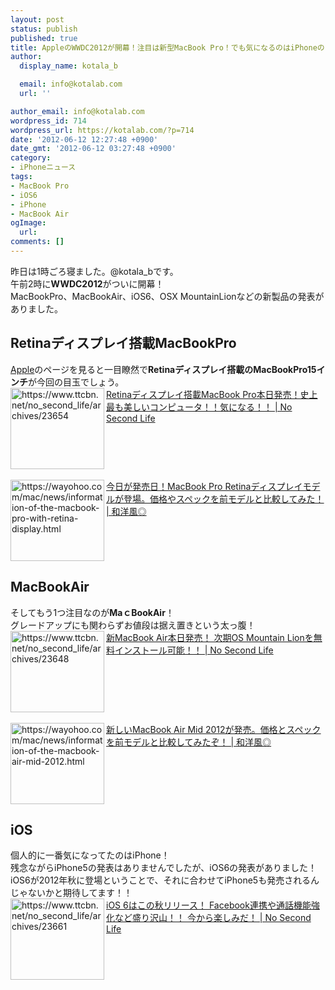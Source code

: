 ```yaml
---
layout: post
status: publish
published: true
title: AppleのWWDC2012が開幕！注目は新型MacBook Pro！でも気になるのはiPhoneのこと！
author:
  display_name: kotala_b

  email: info@kotalab.com
  url: ''

author_email: info@kotalab.com
wordpress_id: 714
wordpress_url: https://kotalab.com/?p=714
date: '2012-06-12 12:27:48 +0900'
date_gmt: '2012-06-12 03:27:48 +0900'
category:
- iPhoneニュース
tags:
- MacBook Pro
- iOS6
- iPhone
- MacBook Air
ogImage:
  url:
comments: []
---
```

<p>昨日は1時ごろ寝ました。@kotala_bです。<br />
午前2時に<strong>WWDC2012</strong>がついに開幕！<br />
MacBookPro、MacBookAir、iOS6、OSX MountainLionなどの新製品の発表がありました。<br />
</p>
<!--more-->
<h2>Retinaディスプレイ搭載MacBookPro</h2>
<p><a href="https://www.apple.com/jp/mac/" title="apple" target="_blank">Apple</a>のページを見ると一目瞭然で<strong>Retinaディスプレイ搭載のMacBookPro15インチ</strong>が今回の目玉でしょう。<br />
<a href="https://www.ttcbn.net/no_second_life/archives/23654" target="_blank"><img title="Retinaディスプレイ搭載MacBook Pro本日発売！史上最も美しいコンピュータ！！気になる！！ | No Second Life" src="https://capture.heartrails.com/150x130?https://www.ttcbn.net/no_second_life/archives/23654" alt="https://www.ttcbn.net/no_second_life/archives/23654" width="150" height="130" align="left" /></a><a href="https://www.ttcbn.net/no_second_life/archives/23654" title="Retinaディスプレイ搭載MacBook Pro本日発売！史上最も美しいコンピュータ！！気になる！！ | No Second Life" target="_blank">Retinaディスプレイ搭載MacBook Pro本日発売！史上最も美しいコンピュータ！！気になる！！ | No Second Life</a><br style="clear:both;" /><br />
<a href="https://wayohoo.com/mac/news/information-of-the-macbook-pro-with-retina-display.html" target="_blank"><img title="今日が発売日！MacBook Pro Retinaディスプレイモデルが登場。価格やスペックを前モデルと比較してみた！ | 和洋風◎" src="https://capture.heartrails.com/150x130?https://wayohoo.com/mac/news/information-of-the-macbook-pro-with-retina-display.html" alt="https://wayohoo.com/mac/news/information-of-the-macbook-pro-with-retina-display.html" width="150" height="130" align="left" /></a><a href="https://wayohoo.com/mac/news/information-of-the-macbook-pro-with-retina-display.html" title="今日が発売日！MacBook Pro Retinaディスプレイモデルが登場。価格やスペックを前モデルと比較してみた！ | 和洋風◎" target="_blank">今日が発売日！MacBook Pro Retinaディスプレイモデルが登場。価格やスペックを前モデルと比較してみた！ | 和洋風◎</a><br style="clear:both;" /></p>
<h2>MacBookAir</h2>
<p>そしてもう1つ注目なのが<strong>MaｃBookAir</strong>！<br />
グレードアップにも関わらずお値段は据え置きという太っ腹！<br />
<a href="https://www.ttcbn.net/no_second_life/archives/23648" target="_blank"><img title="新MacBook Air本日発売！ 次期OS Mountain Lionを無料インストール可能！！ | No Second Life" src="https://capture.heartrails.com/150x130?https://www.ttcbn.net/no_second_life/archives/23648" alt="https://www.ttcbn.net/no_second_life/archives/23648" width="150" height="130" align="left" /></a><a href="https://www.ttcbn.net/no_second_life/archives/23648" title="新MacBook Air本日発売！ 次期OS Mountain Lionを無料インストール可能！！ | No Second Life" target="_blank">新MacBook Air本日発売！ 次期OS Mountain Lionを無料インストール可能！！ | No Second Life</a><br style="clear:both;" /><br />
<a href="https://wayohoo.com/mac/news/information-of-the-macbook-air-mid-2012.html" target="_blank"><img title="新しいMacBook Air Mid 2012が発売。価格とスペックを前モデルと比較してみたぞ！ | 和洋風◎" src="https://capture.heartrails.com/150x130?https://wayohoo.com/mac/news/information-of-the-macbook-air-mid-2012.html" alt="https://wayohoo.com/mac/news/information-of-the-macbook-air-mid-2012.html" width="150" height="130" align="left" /></a><a href="https://wayohoo.com/mac/news/information-of-the-macbook-air-mid-2012.html" title="新しいMacBook Air Mid 2012が発売。価格とスペックを前モデルと比較してみたぞ！ | 和洋風◎" target="_blank">新しいMacBook Air Mid 2012が発売。価格とスペックを前モデルと比較してみたぞ！ | 和洋風◎</a><br style="clear:both;" /></p>
<h2>iOS</h2>
<p>個人的に一番気になってたのはiPhone！<br />
残念ながらiPhone5の発表はありませんでしたが、iOS6の発表がありました！<br />
iOS6が2012年秋に登場ということで、それに合わせてiPhone5も発売されるんじゃないかと期待してます！！<br />
<a href="https://www.ttcbn.net/no_second_life/archives/23661" target="_blank"><img title="iOS 6はこの秋リリース！ Facebook連携や通話機能強化など盛り沢山！！ 今から楽しみだ！ | No Second Life" src="https://capture.heartrails.com/150x130?https://www.ttcbn.net/no_second_life/archives/23661" alt="https://www.ttcbn.net/no_second_life/archives/23661" width="150" height="130" align="left" /></a><a href="https://www.ttcbn.net/no_second_life/archives/23661" title="iOS 6はこの秋リリース！ Facebook連携や通話機能強化など盛り沢山！！ 今から楽しみだ！ | No Second Life" target="_blank">iOS 6はこの秋リリース！ Facebook連携や通話機能強化など盛り沢山！！ 今から楽しみだ！ | No Second Life</a><br style="clear:both;" /></p>
